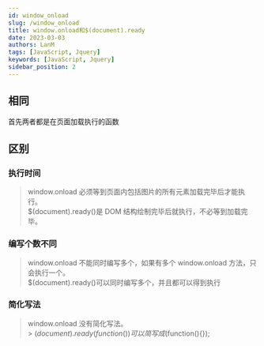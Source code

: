 ```yaml
---
id: window_onload
slug: /window_onload
title: window.onload和$(document).ready
date: 2023-03-03
authors: LanM
tags: [JavaScript, Jquery]
keywords: [JavaScript, Jquery]
sidebar_position: 2
---
```


## 相同

首先两者都是在页面加载执行的函数

## 区别

### 执行时间

> window.onload 必须等到页面内包括图片的所有元素加载完毕后才能执行。<br/>
> $(document).ready()是 DOM 结构绘制完毕后就执行，不必等到加载完毕。

### 编写个数不同

> window.onload 不能同时编写多个，如果有多个 window.onload 方法，只会执行一个。<br/>
> $(document).ready()可以同时编写多个，并且都可以得到执行

### 简化写法

> window.onload 没有简化写法。<br/> > $(document).ready(function(){})可以简写成$(function(){});
